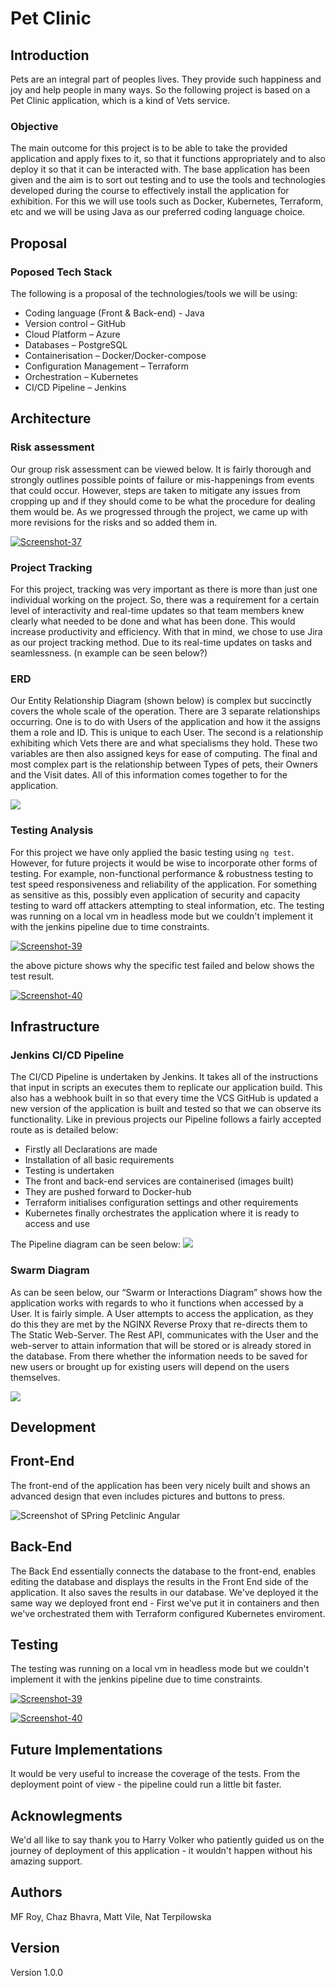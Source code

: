 # Pet Clinic

## Introduction
Pets are an integral part of peoples lives. They provide such happiness and joy and help people in many ways. So the following project is based on a Pet Clinic application, which is a kind of Vets service. 

### Objective
The main outcome for this project is to be able to take the provided application and apply fixes to it, so that it functions appropriately and to also deploy it so that it can be interacted with. The base application has been given and the aim is to sort out testing and to use the tools and technologies developed during the course to effectively install the application for exhibition. For this we will use tools such as Docker, Kubernetes, Terraform, etc and we will be using Java as our preferred coding language choice.


## Proposal

### Poposed Tech Stack

The following is a proposal of the technologies/tools we will be using:

- Coding language (Front & Back-end) - Java 
- Version control – GitHub
- Cloud Platform – Azure 
- Databases – PostgreSQL
- Containerisation – Docker/Docker-compose 
- Configuration Management – Terraform 
- Orchestration – Kubernetes 
- CI/CD Pipeline – Jenkins 

## Architecture

### Risk assessment
Our group risk assessment can be viewed below. It is fairly thorough and strongly outlines possible points of failure or mis-happenings from events that could occur. However, steps are taken to mitigate any issues from cropping up and if they should come to be what the procedure for dealing them would be. As we progressed through the project, we came up with more revisions for the risks and so added them in. 

<a href="https://ibb.co/yknbBcC"><img src="https://i.ibb.co/DMDSgHF/Screenshot-37.png" alt="Screenshot-37" border="0"></a> 

### Project Tracking
For this project, tracking was very important as there is more than just one individual working on the project. So, there was a requirement for a certain level of interactivity and real-time updates so that team members knew clearly what needed to be done and what has been done.  This would increase productivity and efficiency. With that in mind, we chose to use Jira as our project tracking method. Due to its real-time updates on tasks and seamlessness. (n example can be seen below?)

### ERD
Our Entity Relationship Diagram (shown below) is complex but succinctly covers the whole scale of the operation. There are 3 separate relationships occurring. One is to do with Users of the application and how it the assigns them a role and ID. This is unique to each User. The second is a relationship exhibiting which Vets there are and what specialisms they hold. These two variables are then also assigned keys for ease of computing. The final and most complex part is the relationship between Types of pets, their Owners and the Visit dates. All of this information comes together to for the application. 

![](https://github.com/NatTerpilowska/PetClinic/raw/main/spring-petclinic-rest/petclinic-ermodel.png)

### Testing Analysis 
For this project we have only applied the basic testing using `ng test`. However, for future projects it would be wise to incorporate other forms of testing. For example, non-functional performance & robustness testing to test speed responsiveness and reliability of the application. For something as sensitive as this, possibly even application of security and capacity testing to ward off attackers attempting to steal information, etc. The testing was running on a local vm in headless mode but we couldn't implement it with the jenkins pipeline due to time constraints.

<a href="https://ibb.co/QdSrpY3"><img src="https://i.ibb.co/vYyZVL6/Screenshot-39.png" alt="Screenshot-39" border="0"></a>

the above picture shows why the specific test failed and below shows the test result. 

<a href="https://ibb.co/drntD0s"><img src="https://i.ibb.co/1LHMTfY/Screenshot-40.png" alt="Screenshot-40" border="0" /></a>

## Infrastructure

### Jenkins CI/CD Pipeline
The CI/CD Pipeline is undertaken by Jenkins. It takes all of the instructions that input in scripts an executes them to replicate our application build. This also has a webhook built in so that every time the VCS GitHub is updated a new version of the application is built and tested so that we can observe its functionality. Like in previous projects our Pipeline follows a fairly accepted route as is detailed below: 

- Firstly all Declarations are made
- Installation of all basic requirements
- Testing is undertaken 
- The front and back-end services are containerised (images built)
- They are pushed forward to Docker-hub 
- Terraform initialises configuration settings and other requirements
- Kubernetes finally orchestrates the application where it is ready to access and use

The Pipeline diagram can be seen below: 
![](https://i.imgur.com/g39ztGh.png)

### Swarm Diagram
As can be seen below, our “Swarm or Interactions Diagram” shows how the application works with regards to who it functions when accessed by a User. It is fairly simple. A User attempts to access the application, as they do this they are met by the NGINX Reverse Proxy that re-directs them to The Static Web-Server. The Rest API, communicates with the User and the web-server to attain information that will be stored or is already stored in the database. From there whether the information needs to be saved for new users or brought up for existing users will depend on the users themselves. 

![](https://i.imgur.com/O3GN00D.png)

## Development

## Front-End
The front-end of the application has been very nicely built and shows an advanced design that even includes pictures and buttons to press.

![Screenshot of SPring Petclinic Angular](https://cloud.githubusercontent.com/assets/838318/23263243/f4509c4a-f9dd-11e6-951b-69d0ef72d8bd.png)

## Back-End
The Back End essentially connects the database to the front-end, enables editing the database and displays the results in the Front End side of the application. It also saves the results in our database.
We've deployed it the same way we deployed front end - First we've put it in containers and then we've orchestrated them with Terraform configured Kubernetes enviroment.

## Testing 

The testing was running on a local vm in headless mode but we couldn't implement it with the jenkins pipeline due to time constraints.

<a href="https://ibb.co/QdSrpY3"><img src="https://i.ibb.co/vYyZVL6/Screenshot-39.png" alt="Screenshot-39" border="0"></a>

<a href="https://ibb.co/drntD0s"><img src="https://i.ibb.co/1LHMTfY/Screenshot-40.png" alt="Screenshot-40" border="0" /></a>

## Future Implementations
It would be very useful to increase the coverage of the tests.
From the deployment point of view - the pipeline could run a little bit faster.

## Acknowlegments
We'd all like to say thank you to Harry Volker who patiently guided us on the journey of deployment of this application - it wouldn't happen without his amazing support.

## Authors
MF Roy, Chaz Bhavra, Matt Vile, Nat Terpilowska

## Version
Version 1.0.0
